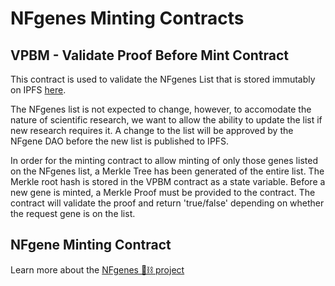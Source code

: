 # NFgenes Minting Contracts

## VPBM - Validate Proof Before Mint Contract

This contract is used to validate the NFgenes List that is stored immutably on IPFS [here](https://github.com/nfgenes/nfgenes_list/tree/main/data#current-list-on-ipfs).

The NFgenes list is not expected to change, however, to accomodate the nature of scientific research, we want to allow the ability to update the list if new research requires it. A change to the list will be approved by the NFgene DAO before the new list is published to IPFS.

In order for the minting contract to allow minting of only those genes listed on the NFgenes list, a Merkle Tree has been generated of the entire list. The Merkle root hash is stored in the VPBM contract as a state variable. Before a new gene is minted, a Merkle Proof must be provided to the contract. The contract will validate the proof and return 'true/false' depending on whether the request gene is on the list.

## NFgene Minting Contract

Learn more about the [NFgenes 🧬⛓ project](https://github.com/nfgenes/overview#nfgenes-nonfungible-genes-overview)
